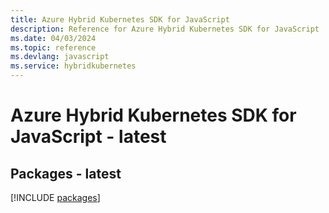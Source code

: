 ```yaml
---
title: Azure Hybrid Kubernetes SDK for JavaScript
description: Reference for Azure Hybrid Kubernetes SDK for JavaScript
ms.date: 04/03/2024
ms.topic: reference
ms.devlang: javascript
ms.service: hybridkubernetes
---
```

# Azure Hybrid Kubernetes SDK for JavaScript - latest
## Packages - latest
[!INCLUDE [packages](hybrid-kubernetes-index.md)]